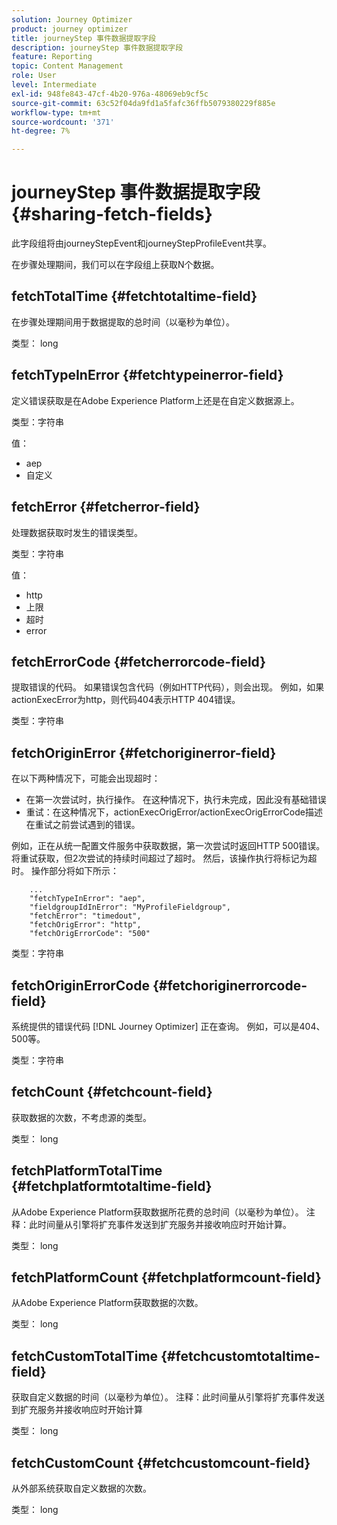 ```yaml
---
solution: Journey Optimizer
product: journey optimizer
title: journeyStep 事件数据提取字段
description: journeyStep 事件数据提取字段
feature: Reporting
topic: Content Management
role: User
level: Intermediate
exl-id: 948fe843-47cf-4b20-976a-48069eb9cf5c
source-git-commit: 63c52f04da9fd1a5fafc36ffb5079380229f885e
workflow-type: tm+mt
source-wordcount: '371'
ht-degree: 7%

---
```


# journeyStep 事件数据提取字段 {#sharing-fetch-fields}

此字段组将由journeyStepEvent和journeyStepProfileEvent共享。

在步骤处理期间，我们可以在字段组上获取N个数据。

## fetchTotalTime {#fetchtotaltime-field}

在步骤处理期间用于数据提取的总时间（以毫秒为单位）。

类型： long

## fetchTypeInError {#fetchtypeinerror-field}

定义错误获取是在Adobe Experience Platform上还是在自定义数据源上。

类型：字符串

值：
* aep
* 自定义

## fetchError {#fetcherror-field}

处理数据获取时发生的错误类型。

类型：字符串

值：
* http
* 上限
* 超时
* error

## fetchErrorCode {#fetcherrorcode-field}

提取错误的代码。 如果错误包含代码（例如HTTP代码），则会出现。 例如，如果actionExecError为http，则代码404表示HTTP 404错误。

类型：字符串

## fetchOriginError {#fetchoriginerror-field}

在以下两种情况下，可能会出现超时：

* 在第一次尝试时，执行操作。 在这种情况下，执行未完成，因此没有基础错误
* 重试：在这种情况下，actionExecOrigError/actionExecOrigErrorCode描述在重试之前尝试遇到的错误。

例如，正在从统一配置文件服务中获取数据，第一次尝试时返回HTTP 500错误。 将重试获取，但2次尝试的持续时间超过了超时。 然后，该操作执行将标记为超时。 操作部分将如下所示：

```
    ...
    "fetchTypeInError": "aep",
    "fieldgroupIdInError": "MyProfileFieldgroup",
    "fetchError": "timedout",
    "fetchOrigError": "http",
    "fetchOrigErrorCode": "500"
```

类型：字符串

## fetchOriginErrorCode {#fetchoriginerrorcode-field}

系统提供的错误代码 [!DNL Journey Optimizer] 正在查询。 例如，可以是404、500等。

类型：字符串

## fetchCount {#fetchcount-field}

获取数据的次数，不考虑源的类型。

类型： long

## fetchPlatformTotalTime {#fetchplatformtotaltime-field}

从Adobe Experience Platform获取数据所花费的总时间（以毫秒为单位）。 注释：此时间量从引擎将扩充事件发送到扩充服务并接收响应时开始计算。

类型： long

## fetchPlatformCount {#fetchplatformcount-field}

从Adobe Experience Platform获取数据的次数。

类型： long

## fetchCustomTotalTime {#fetchcustomtotaltime-field}

获取自定义数据的时间（以毫秒为单位）。 注释：此时间量从引擎将扩充事件发送到扩充服务并接收响应时开始计算

类型： long

## fetchCustomCount {#fetchcustomcount-field}

从外部系统获取自定义数据的次数。

类型： long
